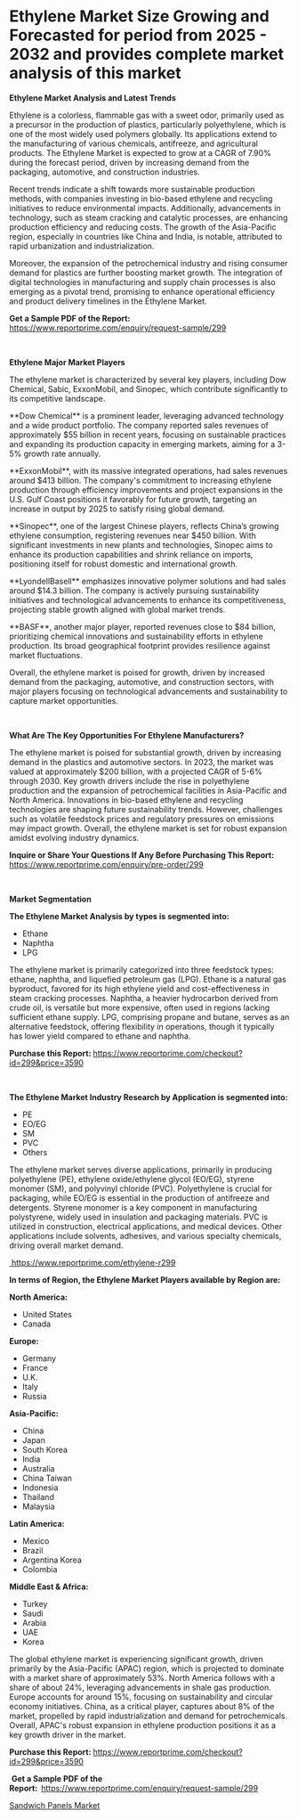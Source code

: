 <p><h1>Ethylene Market Size Growing and Forecasted for period from 2025 - 2032 and provides complete market analysis of this market</h1></p><p><strong>Ethylene Market Analysis and Latest Trends</strong></p>
<p><p>Ethylene is a colorless, flammable gas with a sweet odor, primarily used as a precursor in the production of plastics, particularly polyethylene, which is one of the most widely used polymers globally. Its applications extend to the manufacturing of various chemicals, antifreeze, and agricultural products. The Ethylene Market is expected to grow at a CAGR of 7.90% during the forecast period, driven by increasing demand from the packaging, automotive, and construction industries. </p><p>Recent trends indicate a shift towards more sustainable production methods, with companies investing in bio-based ethylene and recycling initiatives to reduce environmental impacts. Additionally, advancements in technology, such as steam cracking and catalytic processes, are enhancing production efficiency and reducing costs. The growth of the Asia-Pacific region, especially in countries like China and India, is notable, attributed to rapid urbanization and industrialization. </p><p>Moreover, the expansion of the petrochemical industry and rising consumer demand for plastics are further boosting market growth. The integration of digital technologies in manufacturing and supply chain processes is also emerging as a pivotal trend, promising to enhance operational efficiency and product delivery timelines in the Ethylene Market.</p></p>
<p><strong>Get a Sample PDF of the Report:&nbsp;</strong> <a href="https://www.reportprime.com/enquiry/request-sample/299?utm_campaign=2463&utm_medium=2&utm_source=Github&utm_content=ia&utm_term=18032025&utm_id=ethylene">https://www.reportprime.com/enquiry/request-sample/299</a></p>
<p>&nbsp;</p>
<p><strong>Ethylene Major Market Players</strong></p>
<p><p>The ethylene market is characterized by several key players, including Dow Chemical, Sabic, ExxonMobil, and Sinopec, which contribute significantly to its competitive landscape. </p><p>**Dow Chemical** is a prominent leader, leveraging advanced technology and a wide product portfolio. The company reported sales revenues of approximately $55 billion in recent years, focusing on sustainable practices and expanding its production capacity in emerging markets, aiming for a 3-5% growth rate annually.</p><p>**ExxonMobil**, with its massive integrated operations, had sales revenues around $413 billion. The company's commitment to increasing ethylene production through efficiency improvements and project expansions in the U.S. Gulf Coast positions it favorably for future growth, targeting an increase in output by 2025 to satisfy rising global demand.</p><p>**Sinopec**, one of the largest Chinese players, reflects China’s growing ethylene consumption, registering revenues near $450 billion. With significant investments in new plants and technologies, Sinopec aims to enhance its production capabilities and shrink reliance on imports, positioning itself for robust domestic and international growth.</p><p>**LyondellBasell** emphasizes innovative polymer solutions and had sales around $14.3 billion. The company is actively pursuing sustainability initiatives and technological advancements to enhance its competitiveness, projecting stable growth aligned with global market trends.</p><p>**BASF**, another major player, reported revenues close to $84 billion, prioritizing chemical innovations and sustainability efforts in ethylene production. Its broad geographical footprint provides resilience against market fluctuations.</p><p>Overall, the ethylene market is poised for growth, driven by increased demand from the packaging, automotive, and construction sectors, with major players focusing on technological advancements and sustainability to capture market opportunities.</p></p>
<p>&nbsp;</p>
<p><strong>What Are The Key Opportunities For Ethylene Manufacturers?</strong></p>
<p><p>The ethylene market is poised for substantial growth, driven by increasing demand in the plastics and automotive sectors. In 2023, the market was valued at approximately $200 billion, with a projected CAGR of 5-6% through 2030. Key growth drivers include the rise in polyethylene production and the expansion of petrochemical facilities in Asia-Pacific and North America. Innovations in bio-based ethylene and recycling technologies are shaping future sustainability trends. However, challenges such as volatile feedstock prices and regulatory pressures on emissions may impact growth. Overall, the ethylene market is set for robust expansion amidst evolving industry dynamics.</p></p>
<p><strong>Inquire or Share Your Questions If Any Before Purchasing This Report:</strong> <a href="https://www.reportprime.com/enquiry/pre-order/299?utm_campaign=2463&utm_medium=2&utm_source=Github&utm_content=ia&utm_term=18032025&utm_id=ethylene">https://www.reportprime.com/enquiry/pre-order/299</a></p>
<p>&nbsp;</p>
<p><strong>Market Segmentation</strong></p>
<p><strong>The Ethylene Market Analysis by types is segmented into:</strong></p>
<p><ul><li>Ethane</li><li>Naphtha</li><li>LPG</li></ul></p>
<p><p>The ethylene market is primarily categorized into three feedstock types: ethane, naphtha, and liquefied petroleum gas (LPG). Ethane is a natural gas byproduct, favored for its high ethylene yield and cost-effectiveness in steam cracking processes. Naphtha, a heavier hydrocarbon derived from crude oil, is versatile but more expensive, often used in regions lacking sufficient ethane supply. LPG, comprising propane and butane, serves as an alternative feedstock, offering flexibility in operations, though it typically has lower yield compared to ethane and naphtha.</p></p>
<p><strong>Purchase this Report:&nbsp;</strong><a href="https://www.reportprime.com/checkout?id=299&price=3590&utm_campaign=2463&utm_medium=2&utm_source=Github&utm_content=ia&utm_term=18032025&utm_id=ethylene">https://www.reportprime.com/checkout?id=299&price=3590</a></p>
<p>&nbsp;</p>
<p><strong>The Ethylene Market Industry Research by Application is segmented into:</strong></p>
<p><ul><li>PE</li><li>EO/EG</li><li>SM</li><li>PVC</li><li>Others</li></ul></p>
<p><p>The ethylene market serves diverse applications, primarily in producing polyethylene (PE), ethylene oxide/ethylene glycol (EO/EG), styrene monomer (SM), and polyvinyl chloride (PVC). Polyethylene is crucial for packaging, while EO/EG is essential in the production of antifreeze and detergents. Styrene monomer is a key component in manufacturing polystyrene, widely used in insulation and packaging materials. PVC is utilized in construction, electrical applications, and medical devices. Other applications include solvents, adhesives, and various specialty chemicals, driving overall market demand.</p></p>
<p><a href="https://www.reportprime.com/ethylene-r299?utm_campaign=2463&utm_medium=2&utm_source=Github&utm_content=ia&utm_term=18032025&utm_id=ethylene">&nbsp;https://www.reportprime.com/ethylene-r299</a></p>
<p><strong>In terms of Region, the Ethylene Market Players available by Region are:</strong></p>
<p>
    <p> <strong> North America: </strong>
        <ul>
            <li>United States</li>
            <li>Canada</li>
        </ul>
        </p> 
    <p> <strong> Europe: </strong>
        <ul>
            <li>Germany</li>
            <li>France</li>
            <li>U.K.</li>
            <li>Italy</li>
            <li>Russia</li>
        </ul>
        </p> 
    <p> <strong> Asia-Pacific: </strong>
        <ul>
            <li>China</li>
            <li>Japan</li>
            <li>South Korea</li>
            <li>India</li>
            <li>Australia</li>
            <li>China Taiwan</li>
            <li>Indonesia</li>
            <li>Thailand</li>
            <li>Malaysia</li>
        </ul>
        </p> 
    <p> <strong> Latin America: </strong>
        <ul>
            <li>Mexico</li>
            <li>Brazil</li>
            <li>Argentina Korea</li>
            <li>Colombia</li>
        </ul>
        </p> 
    <p> <strong> Middle East & Africa: </strong>
        <ul>
            <li>Turkey</li>
            <li>Saudi</li>
            <li>Arabia</li>
            <li>UAE</li>
            <li>Korea</li>
        </ul>
    </p>
    </p>
<p><p>The global ethylene market is experiencing significant growth, driven primarily by the Asia-Pacific (APAC) region, which is projected to dominate with a market share of approximately 53%. North America follows with a share of about 24%, leveraging advancements in shale gas production. Europe accounts for around 15%, focusing on sustainability and circular economy initiatives. China, as a critical player, captures about 8% of the market, propelled by rapid industrialization and demand for petrochemicals. Overall, APAC's robust expansion in ethylene production positions it as a key growth driver in the market.</p></p>
<p><strong>Purchase this Report: </strong><a href="https://www.reportprime.com/checkout?id=299&price=3590&utm_campaign=2463&utm_medium=2&utm_source=Github&utm_content=ia&utm_term=18032025&utm_id=ethylene">https://www.reportprime.com/checkout?id=299&price=3590</a></p>
<p>&nbsp;<strong>Get a Sample PDF of the Report:&nbsp;&nbsp;</strong><a href="https://www.reportprime.com/enquiry/request-sample/299?utm_campaign=2463&utm_medium=2&utm_source=Github&utm_content=ia&utm_term=18032025&utm_id=ethylene">https://www.reportprime.com/enquiry/request-sample/299</a></p>
<p><strong></strong></p>
<p><p><a href="https://github.com/hillsmyung726/Market-Research-Report-List-1/blob/main/sandwich-panels-market.md?utm_campaign=2463&utm_medium=2&utm_source=Github&utm_content=ia&utm_term=18032025&utm_id=ethylene">Sandwich Panels Market</a></p></p>
